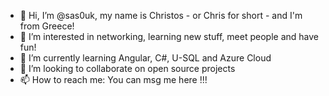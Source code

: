 - 👋 Hi, I’m @sas0uk, my name is Christos - or Chris for short - and I'm from Greece!
- 👀 I’m interested in networking, learning new stuff, meet people and have fun!
- 🌱 I’m currently learning Angular, C#, U-SQL and Azure Cloud 
- 💞️ I’m looking to collaborate on open source projects
- 📫 How to reach me: You can msg me here !!! 

<!---
sas0uk/sas0uk is a ✨ special ✨ repository because its `README.md` (this file) appears on your GitHub profile.
You can click the Preview link to take a look at your changes.
--->
